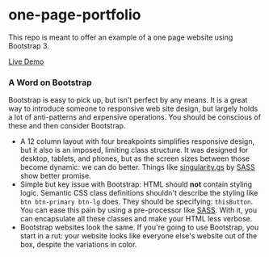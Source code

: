 one-page-portfolio
==================

This repo is meant to offer an example of a one page website using Bootstrap 3.

[Live Demo](http://cgada.me "Live Demo")


### A Word on Bootstrap

Bootstrap is easy to pick up, but isn't perfect by any means.  It is a great way to introduce someone to responsive web site design, but largely holds a lot of anti-patterns and expensive operations.  You should be conscious of these and then consider Bootstrap.

 - A 12 column layout with four breakpoints simplifies responsive design, but it also is an imposed, limiting class structure.  It was designed for desktop, tablets, and phones, but as the screen sizes between those become dynamic: we can do better.  Things like [singularity.gs](http://singularity.gs "singularity.gs") by [SASS](http://sass-lang.com/ "SASS") show better promise.
 - Simple but key issue with Bootstrap: HTML should **not** contain styling logic.  Semantic CSS class definitions shouldn't describe the styling like `btn btn-primary btn-lg` does.  They should be specifying: `thisButton`.  You can ease this pain by using a pre-processor like [SASS](http://sass-lang.com/ "SASS"). With it, you can encapsulate all these classes and make your HTML less verbose.
 - Bootstrap websites look the same.  If you're going to use Bootstrap, you start in a rut: your website looks like everyone else's website out of the box, despite the variations in color. 

